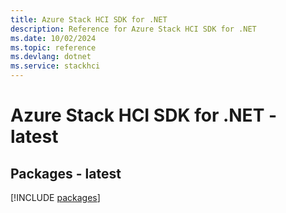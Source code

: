 ```yaml
---
title: Azure Stack HCI SDK for .NET
description: Reference for Azure Stack HCI SDK for .NET
ms.date: 10/02/2024
ms.topic: reference
ms.devlang: dotnet
ms.service: stackhci
---
```

# Azure Stack HCI SDK for .NET - latest
## Packages - latest
[!INCLUDE [packages](stack-hci-index.md)]